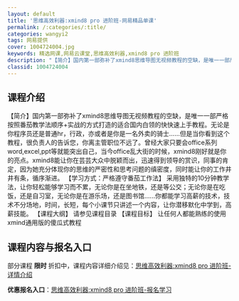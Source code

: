 ```yaml
---
layout: default
title: '思维高效利器:xmind8 pro 进阶班-网易精品单课'
permalink: /:categories/:title/
categories: wangyi2
tags: 网易提供
cover: 1004724004.jpg
keywords: 精选网课,网易云课堂,思维高效利器,xmind8 pro 进阶班
description: "【简介】国内第一部弥补了xmind8思维导图无视频教程的空缺，是唯一一部严格按照番茄教学法顺序+实战的方式打造的适合国内白领的快快速上手教程。无论是你程序员还是普通hr，行政，亦或者是你是一"
classid: 1004724004
---
```


## 课程介绍

【简介】国内第一部弥补了xmind8思维导图无视频教程的空缺，是唯一一部严格按照番茄教学法顺序+实战的方式打造的适合国内白领的快快速上手教程。无论是你程序员还是普通hr，行政，亦或者是你是一名外卖的骑士......但是当你看到这个教程，很负责人的告诉您，你离主管职位不远了。曾经大家只要会office系列word,excel,ppt等就能突出自己，当今office乱大街的时候，xmind8刚好就是你的亮点。xmind8能让你在芸芸大众中脱颖而出，迅速得到领导的赏识，同事的肯定，因为她充分体现你的思维的严密性和思考问题的缜密度，同时能让你的工作井井有条，循序渐进。
    【学习方式：严格遵守番茄工作法】
       采用独特的10分钟教学法，让你轻松能够学习而不累，无论你是在坐地铁，还是等公交；无论你是在吃饭，还是自习室，无论你是在游乐场，还是图书馆......你都能学习高薪的技术，技术不分场地，时间，长短，每个小课节只讲述一个内容，让你潜移默化中学到，高薪技能。
【课程大纲】
       请参见课程目录
 【课程目标】
让任何人都能熟练的使用xmind通用版的傻瓜式教程

## 课程内容与报名入口

部分课程 **限时** 折扣中，课程内容详细介绍见：[思维高效利器:xmind8 pro 进阶班-详情介绍](https://study.163.com/course/introduction/1004724004.htm?share=1&shareId=1025206652&utm_campaign=share&utm_medium=iphoneShare&utm_source=&utm_u=1025206652)

**优惠报名入口**：[思维高效利器:xmind8 pro 进阶班-报名学习](https://study.163.com/course/introduction/1004724004.htm?share=1&shareId=1025206652&utm_campaign=share&utm_medium=iphoneShare&utm_source=&utm_u=1025206652)


